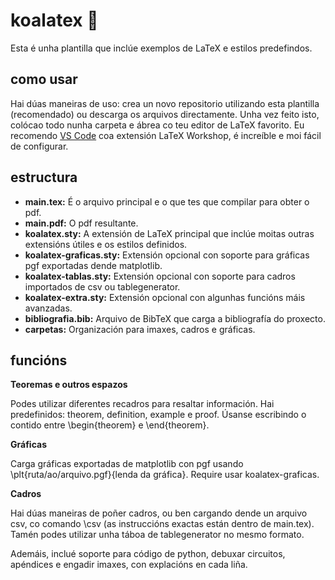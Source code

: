 # koalatex 🐨

Esta é unha plantilla que inclúe exemplos de LaTeX e estilos predefindos.

## como usar

Hai dúas maneiras de uso: crea un novo repositorio utilizando esta plantilla (recomendado) ou descarga os arquivos directamente.
Unha vez feito isto, colócao todo nunha carpeta e ábrea co teu editor de LaTeX favorito.
Eu recomendo [VS Code](https://code.visualstudio.com) coa extensión LaTeX Workshop, é increíble e moi fácil de configurar.

## estructura

- **main.tex:** É o arquivo principal e o que tes que compilar para obter o pdf.
- **main.pdf:** O pdf resultante.
- **koalatex.sty:** A extensión de LaTeX principal que inclúe moitas outras extensións útiles e os estilos definidos.
- **koalatex-graficas.sty:** Extensión opcional con soporte para gráficas pgf exportadas dende matplotlib.
- **koalatex-tablas.sty:** Extensión opcional con soporte para cadros importados de csv ou tablegenerator.
- **koalatex-extra.sty:** Extensión opcional con algunhas funcións máis avanzadas.
- **bibliografia.bib:** Arquivo de BibTeX que carga a bibliografía do proxecto.
- **carpetas:** Organización para imaxes, cadros e gráficas.

## funcións

**Teoremas e outros espazos**

Podes utilizar diferentes recadros para resaltar información. Hai predefinidos: theorem, definition, example e proof.
Úsanse escribindo o contido entre \begin{theorem} e \end{theorem}.

**Gráficas**

Carga gráficas exportadas de matplotlib con pgf usando \plt{ruta/ao/arquivo.pgf}{lenda da gráfica}. Require usar koalatex-graficas.

**Cadros**

Hai dúas maneiras de poñer cadros, ou ben cargando dende un arquivo csv, co comando \csv (as instruccións exactas están dentro de main.tex). Tamén podes utilizar unha táboa de tablegenerator no mesmo formato.

Ademáis, inclué soporte para código de python, debuxar circuitos, apéndices e engadir imaxes, con explacións en cada liña.

